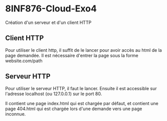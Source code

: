 # 8INF876-Cloud-Exo4
Création d'un serveur et d'un client HTTP

## Client HTTP

Pour utiliser le client http, il suffit de le lancer pour avoir accès au html de la page demandée.
Il est nécessaire d'entrer la page sous la forme website.com/path

## Serveur HTTP

Pour utiliser le serveur HTTP, il faut le lancer. Ensuite il est accessible sur l'adresse localhost (ou 127.0.0.1) sur le port 80.

Il contient une page index.html qui est chargée par défaut, et contient une page 404.html qui est chargée lors d'une demande vers une page inconnue.
